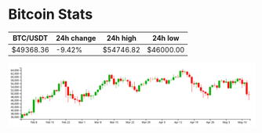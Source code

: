 # Bitcoin Stats

BTC/USDT|24h change|24h high|24h low|
|---|---|---|---|
|$49368.36|-9.42%|$54746.82|$46000.00|

<img src="./chart.svg">

